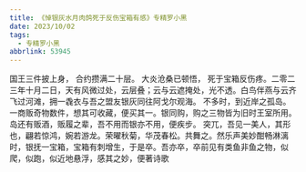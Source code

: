 ```yaml
---
title: 《悼银灰水月肉鸽死于反伤宝箱有感》专精罗小黑
date: 2023/10/02
tags:
  - 专精罗小黑
abbrlink: 53945
---
```

国王三件披上身，
合约攒满二十层。
大炎沧桑已顿悟，
死于宝箱反伤疼。
​二零二三年十月二日，天有风微过处，云层叠；云与云遮掩处，光不透。白鸟伴燕与云齐飞过河滩，拥一毳衣与吾之盟友银灰同往阿戈尔观海。
    不多时，到近岸之孤岛。一商贩奇物数件，想其可收藏，便买其一。银同购，购之三物皆为旧时王室所用。岛还有贩酒，贩履之辈，吾不用而银亦不用，便疾步。
    突兀，吾见一美人，其形也，翩若惊鸿，婉若游龙。荣曜秋菊，华茂春松。共舞之。然乐声美妙酣畅淋漓时，银抚一宝箱，宝箱有刺增生，于是卒。吾亦卒，卒前见有类鱼非鱼之物，似爬，似跑，似近地悬浮，感其之妙，便著诗歌
